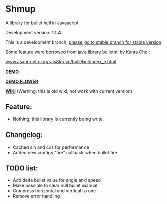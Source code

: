 # Shmup
A library for bullet hell in Javascript

Development version: **1.1.4**

This is a development branch, [please go to stable branch for stable version](https://github.com/Trung0246/Shmup/tree/stable).

Some feature were borrowed from java library bulletml by Kenta Cho :

www.asahi-net.or.jp/~cs8k-cyu/bulletml/index_e.html

[**DEMO**](http://codepen.io/Trung0246/pen/EgAyRZ)

[**DEMO FLOWER**](http://codepen.io/Trung0246/pen/amgZpd)

[**WIKI**](https://github.com/Trung0246/Shmup/wiki) (Warning: this is old wiki, not work with current version)

## Feature:
* Nothing, this library is currently being write.

## Changelog:
* Cached sin and cos for performance
* Added new configs "fire" callback when bullet fire

## TODO list:
* Add delta bullet value for angle and speed
* Make possible to clear null bullet manual
* Compress horizontal and vertical to one
* Remove error handling
